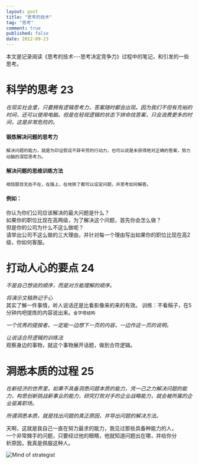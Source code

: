 ```yaml
---
layout: post
title: "思考的技术"
tag: "思考"
comment: true
published: false
date: 2012-09-23
---
```


本文是记录阅读《思考的技术---思考决定竞争力》过程中的笔记，和引发的一些思考。

# 科学的思考 23
 *在现实社会里，只要拥有逻辑思考力，答案随时都会出现。因为我们不但有充裕的时间，还可以使用电脑。但是在轻视逻辑的状态下拼命找答案，只会浪费更多的时间，这是非常危险的。*


#### 锻炼解决问题的思考力
 `解决问题的能力，就是为印证假设不辞辛劳的行动力，也可以说是未获得绝对正确的答案，努力动脑的深层思考力。`
 
####  解决问题的思维训练方法    
 `相信题目无处不在，在路上，在地铁了都可以设定问题，并思考如何解答。`
 
#### 例如：     
   
  你认为你们公司应该解决的最大问题是什么？  
  如果你的职位比现在高两级，为了解决这个问题，首先你会怎么做？   
  但是你的公司为什么不这么做呢？   
  请举出公司不这么做的三大理由，并针对每一个理由写出如果你的职位比现在高2级，你如何客服。
   
# 打动人心的要点 24
*不是自己想说的顺序，而是对方能理解的顺序。*

*将演示文稿熟记于心*   
   其实了解一件事情，听人说话还是比看影像来的来的有效。
   训练：不看稿子，在5分钟内吧提炼的内容说出来。`金字塔结构`
   
*一个优秀的提按者，一定能一边想下一页的内容，一边作这一页的说明。* 

*让说话合符逻辑的训练法*   
观察身边的事物，就这个事物展开话题，做到合符逻辑。
 
# 洞悉本质的过程 25
*在新经济的世界里，如果不具备洞悉问题本质的能力，凭一己之力解决问题的能力，构思创新挑战新事业的能力，研究打败对手的企业战略能力，就会被所属的企业驱离职场。*

*所谓洞悉本质，就是找出问题的真正原因，并导出问题的解决方法。*

天啊，这就是我自己一直在努力最求的能力，我见过那些具备种能力的人，   
一个非常棘手的问题，只要经过他的眼睛，他就知道问题出在哪，并给你分     
析原因，我真是佩服这种人。


 
![Mind of strategist]()   

